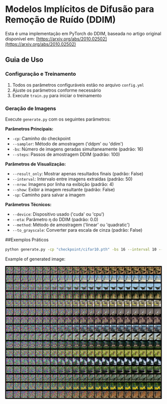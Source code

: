 # Modelos Implícitos de Difusão para Remoção de Ruído (DDIM)

Esta é uma implementação em PyTorch do DDIM, baseada no artigo original disponível em: [https://arxiv.org/abs/2010.02502](https://arxiv.org/abs/2010.02502)

## Guia de Uso

### Configuração e Treinamento
1. Todos os parâmetros configuráveis estão no arquivo `config.yml`
2. Ajuste os parâmetros conforme necessário
3. Execute `train.py` para iniciar o treinamento

### Geração de Imagens
Execute `generate.py` com os seguintes parâmetros:

**Parâmetros Principais:**
- `-cp`: Caminho do checkpoint
- `--sampler`: Método de amostragem ('ddpm' ou 'ddim')
- `-bs`: Número de imagens geradas simultaneamente (padrão: 16)
- `--steps`: Passos de amostragem DDIM (padrão: 100)

**Parâmetros de Visualização:**
- `--result_only`: Mostrar apenas resultados finais (padrão: False)
- `--interval`: Intervalo entre imagens extraídas (padrão: 50)
- `--nrow`: Imagens por linha na exibição (padrão: 4)
- `--show`: Exibir a imagem resultante (padrão: False)
- `-sp`: Caminho para salvar a imagem

**Parâmetros Técnicos:**
- `--device`: Dispositivo usado ('cuda' ou 'cpu')
- `--eta`: Parâmetro η do DDIM (padrão: 0.0)
- `--method`: Método de amostragem ('linear' ou 'quadratic')
- `--to_grayscale`: Converter para escala de cinza (padrão: False)

##Exemplos Práticos


```bash
python generate.py -cp "checkpoint/cifar10.pth" -bs 16 --interval 10 --show -sp "data/result/cifar10_sampler.png" --sampler "ddim" --steps 200 --method "quadratic"

```
Example of generated image:

![](data/result/cifar10_sampler.png)
